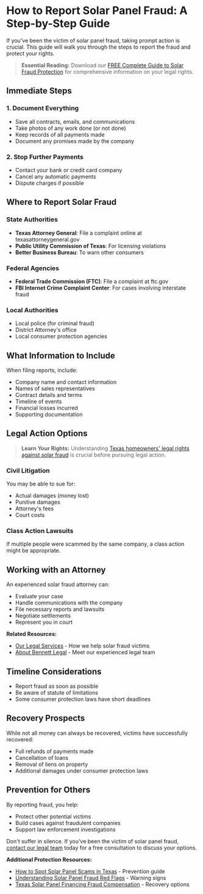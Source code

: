 # How to Report Solar Panel Fraud: A Step-by-Step Guide

If you've been the victim of solar panel fraud, taking prompt action is crucial. This guide will walk you through the steps to report the fraud and protect your rights.

> **Essential Reading:** Download our [FREE Complete Guide to Solar Fraud Protection](/blog/free-ebook-texas-solar-fraud-guide) for comprehensive information on your legal rights.

## Immediate Steps

### 1. Document Everything
- Save all contracts, emails, and communications
- Take photos of any work done (or not done)
- Keep records of all payments made
- Document any promises made by the company

### 2. Stop Further Payments
- Contact your bank or credit card company
- Cancel any automatic payments
- Dispute charges if possible

## Where to Report Solar Fraud

### State Authorities
- **Texas Attorney General**: File a complaint online at texasattorneygeneral.gov
- **Public Utility Commission of Texas**: For licensing violations
- **Better Business Bureau**: To warn other consumers

### Federal Agencies
- **Federal Trade Commission (FTC)**: File a complaint at ftc.gov
- **FBI Internet Crime Complaint Center**: For cases involving interstate fraud

### Local Authorities
- Local police (for criminal fraud)
- District Attorney's office
- Local consumer protection agencies

## What Information to Include

When filing reports, include:
- Company name and contact information
- Names of sales representatives
- Contract details and terms
- Timeline of events
- Financial losses incurred
- Supporting documentation

## Legal Action Options

> **Learn Your Rights:** Understanding [Texas homeowners' legal rights against solar fraud](/blog/texas-homeowners-legal-rights-solar-fraud) is crucial before pursuing legal action.

### Civil Litigation
You may be able to sue for:
- Actual damages (money lost)
- Punitive damages
- Attorney's fees
- Court costs

### Class Action Lawsuits
If multiple people were scammed by the same company, a class action might be appropriate.

## Working with an Attorney

An experienced solar fraud attorney can:
- Evaluate your case
- Handle communications with the company
- File necessary reports and lawsuits
- Negotiate settlements
- Represent you in court

**Related Resources:**
- [Our Legal Services](/services) - How we help solar fraud victims
- [About Bennett Legal](/about) - Meet our experienced legal team

## Timeline Considerations

- Report fraud as soon as possible
- Be aware of statute of limitations
- Some consumer protection laws have short deadlines

## Recovery Prospects

While not all money can always be recovered, victims have successfully recovered:
- Full refunds of payments made
- Cancellation of loans
- Removal of liens on property
- Additional damages under consumer protection laws

## Prevention for Others

By reporting fraud, you help:
- Protect other potential victims
- Build cases against fraudulent companies
- Support law enforcement investigations

Don't suffer in silence. If you've been the victim of solar panel fraud, [contact our legal team](/services) today for a free consultation to discuss your options.

**Additional Protection Resources:**
- [How to Spot Solar Panel Scams in Texas](/blog/how-to-spot-solar-panel-scams-texas) - Prevention guide
- [Understanding Solar Panel Fraud Red Flags](/blog/understanding-solar-panel-fraud-red-flags) - Warning signs
- [Texas Solar Panel Financing Fraud Compensation](/blog/texas-solar-panel-financing-fraud-compensation) - Recovery options